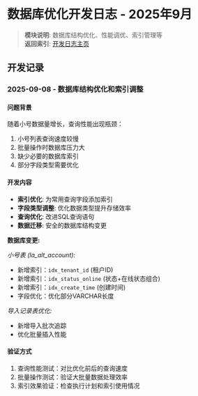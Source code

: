 # 数据库优化开发日志 - 2025年9月

> **模块说明**: 数据库结构优化、性能调优、索引管理等  
> **返回索引**: [开发日志主页](../../DEVELOPMENT_LOG.md)

## 开发记录

### 2025-09-08 - 数据库结构优化和索引调整

#### 问题背景
随着小号数据量增长，查询性能出现瓶颈：
1. 小号列表查询速度较慢
2. 批量操作时数据库压力大
3. 缺少必要的数据库索引
4. 部分字段类型需要优化

#### 开发内容
- **索引优化**: 为常用查询字段添加索引
- **字段类型调整**: 优化数据类型提升存储效率
- **查询优化**: 改进SQL查询语句
- **数据迁移**: 安全的数据库结构变更

**数据库变更:**

*小号表 (la_alt_account):*
- 新增索引：`idx_tenant_id` (租户ID)
- 新增索引：`idx_status_online` (状态+在线状态组合)
- 新增索引：`idx_create_time` (创建时间)
- 字段优化：优化部分VARCHAR长度

*导入记录表优化:*
- 新增导入批次追踪
- 优化批量插入性能

#### 验证方式
1. 查询性能测试：对比优化前后的查询速度
2. 批量操作测试：验证大批量数据处理效率
3. 索引效果验证：检查执行计划和索引使用情况